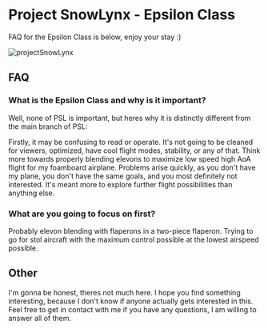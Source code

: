# Project SnowLynx - Epsilon Class
FAQ for the Epsilon Class is below, enjoy your stay :)

![projectSnowLynx](https://user-images.githubusercontent.com/116419257/227973320-b3a2791e-301d-4b3c-b59a-4fc27b6c77a0.jpg)

## FAQ

### What is the Epsilon Class and why is it important?
Well, none of PSL is important, but heres why it is distinctly different from the main branch of PSL:

Firstly, it may be confusing to read or operate. It's not going to be cleaned for viewers, optimized, have cool flight modes, stability, or any of that. Think more towards properly blending elevons to maximize low speed high AoA flight for my foamboard airplane. Problems arise quickly, as you don't have my plane, you don't have the same goals, and you most definitely not interested. It's meant more to explore further flight possibilities than anything else.

### What are you going to focus on first?
Probably elevon blending with flaperons in a two-piece flaperon. Trying to go for stol aircraft with the maximum control possible at the lowest airspeed possible.

## Other
I'm gonna be honest, theres not much here. I hope you find something interesting, because I don't know if anyone actually gets interested in this. Feel free to get in contact with me if you have any questions, I am willing to answer all of them.

